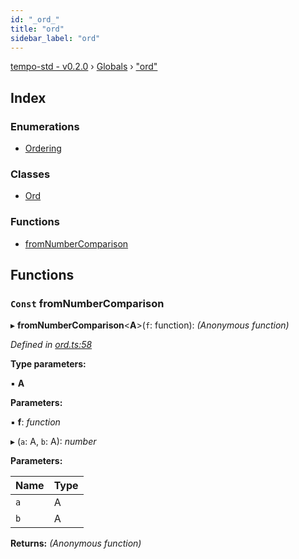 ```yaml
---
id: "_ord_"
title: "ord"
sidebar_label: "ord"
---
```


[tempo-std - v0.2.0](../index.md) › [Globals](../globals.md) › ["ord"](_ord_.md)

## Index

### Enumerations

* [Ordering](../enums/_ord_.ordering.md)

### Classes

* [Ord](../classes/_ord_.ord.md)

### Functions

* [fromNumberComparison](_ord_.md#const-fromnumbercomparison)

## Functions

### `Const` fromNumberComparison

▸ **fromNumberComparison**<**A**>(`f`: function): *(Anonymous function)*

*Defined in [ord.ts:58](https://github.com/fponticelli/tempo/blob/master/std/src/ord.ts#L58)*

**Type parameters:**

▪ **A**

**Parameters:**

▪ **f**: *function*

▸ (`a`: A, `b`: A): *number*

**Parameters:**

Name | Type |
------ | ------ |
`a` | A |
`b` | A |

**Returns:** *(Anonymous function)*
